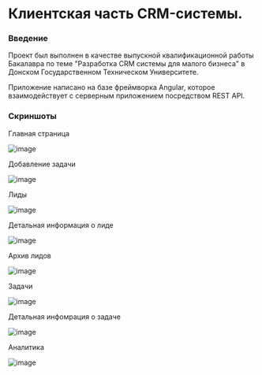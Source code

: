 # Клиентская часть CRM-системы.

### Введение
Проект был выполнен в качестве выпускной квалификационной работы Бакалавра по теме "Разработка CRM системы для малого бизнеса" в Донском Государственном Техническом Университете.

Приложение написано на базе фреймворка Angular, которое взаимодействует с серверным приложением  посредством REST API.

### Скриншоты
Главная страница

![image](https://user-images.githubusercontent.com/115009384/196261412-fbd31706-e0db-40db-9611-a0ef569873ae.png)

Добавление задачи

![image](https://user-images.githubusercontent.com/115009384/196261772-c4352b25-5969-41c1-aa27-4242c85a16e4.png)

Лиды

![image](https://user-images.githubusercontent.com/115009384/196261908-0791fefe-7046-4f41-8819-e2ec5be13604.png)

Детальная информация о лиде

![image](https://user-images.githubusercontent.com/115009384/196262909-b179e3f9-cd91-44f1-acc9-f5b81013006c.png)

Архив лидов

![image](https://user-images.githubusercontent.com/115009384/196263087-2f924e0a-7c28-4bf8-a838-d9518e50e2cf.png)

Задачи

![image](https://user-images.githubusercontent.com/115009384/196262027-db65198e-eb70-4c00-9862-97f7d9c27b51.png)

Детальная инфомрация о задаче

![image](https://user-images.githubusercontent.com/115009384/196262792-d89f6dfc-def3-44e0-93f4-05897367d4bb.png)

Аналитика

![image](https://user-images.githubusercontent.com/115009384/196262078-66e6feeb-66c6-40b2-986d-082fb7cf1b7d.png)
